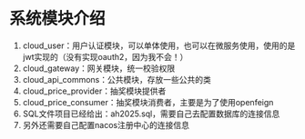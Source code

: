 # 系统模块介绍
1. cloud_user：用户认证模块，可以单体使用，也可以在微服务使用，使用的是jwt实现的（没有实现oauth2，因为我不会！）
2. cloud_gateway：网关模块，统一校验权限
3. cloud_api_commons：公共模块，存放一些公共的类
4. cloud_price_provider：抽奖模块提供者
5. cloud_price_consumer：抽奖模块消费者，主要是为了使用openfeign
6. SQL文件项目已经给出：ah2025.sql，需要自己去配置数据库的连接信息
7. 另外还需要自己配置nacos注册中心的连接信息
